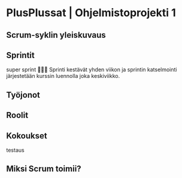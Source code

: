 # PlusPlussat | Ohjelmistoprojekti 1

## Scrum-syklin yleiskuvaus

## Sprintit
super sprint 🏃🏻‍♂️
Sprinti kestävät yhden viikon ja sprintin katselmointi järjestetään kurssin luennolla joka keskiviikko.
## Työjonot

## Roolit

## Kokoukset
testaus

## Miksi Scrum toimii?
